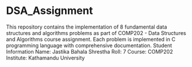 # DSA_Assignment
This repository contains the implementation of 8 fundamental data structures and algorithms problems as part of COMP202 - Data Structures and Algorithms course assignment. Each problem is implemented in C programming language with comprehensive documentation.
Student Information
Name: Jastika Bahala Shrestha
Roll: 7
Course: COMP202
Institute: Kathamandu University
